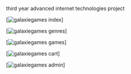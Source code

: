 third year advanced internet technologies project

[![galaxiegames index](https://raw.githubusercontent.com/nathanryan/answerquest/master/screenshots/index.PNG)]

[![galaxiegames genres](https://raw.githubusercontent.com/nathanryan/answerquest/master/screenshots/genres.PNG)]

[![galaxiegames games](https://raw.githubusercontent.com/nathanryan/answerquest/master/screenshots/games.PNG)]

[![galaxiegames cart](https://raw.githubusercontent.com/nathanryan/answerquest/master/screenshots/cart.PNG)]

[![galaxiegames admin](https://raw.githubusercontent.com/nathanryan/answerquest/master/screenshots/admin.PNG)]


